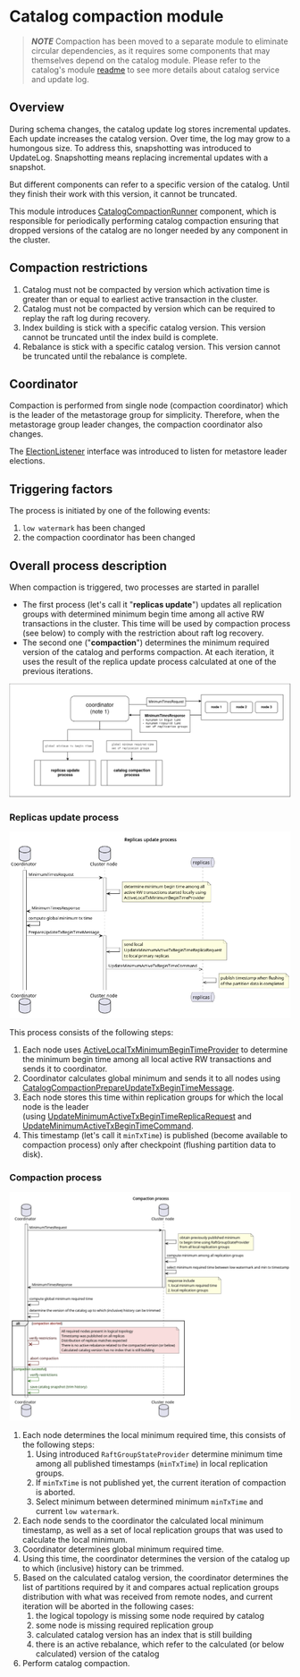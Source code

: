 # Catalog compaction module

> **_NOTE_** Compaction has been moved to a separate module to eliminate circular dependencies,
as it requires some components that may themselves depend on the catalog module. Please 
refer to the catalog's module [readme](../catalog/README.md) to see more details about 
catalog service and update log.

## Overview

During schema changes, the catalog update log stores incremental updates. Each update
increases the catalog version. Over time, the log may grow to a humongous  size. To 
address this, snapshotting was introduced to UpdateLog. Snapshotting means replacing 
incremental updates with a snapshot.

But different components can refer to a specific version of the catalog. Until they 
finish their work with this version, it cannot be truncated.

This module introduces [CatalogCompactionRunner](src/main/java/org/apache/ignite/internal/catalog/compaction/CatalogCompactionRunner.java) 
component, which is responsible for periodically performing catalog compaction ensuring that
dropped versions of the catalog are no longer needed by any component in the cluster.

## Compaction restrictions

1. Catalog must not be compacted by version which activation time is greater than or equal to earliest
   active transaction in the cluster.
2. Catalog must not be compacted by version which can be required to replay the raft log during recovery.
3. Index building is stick with a specific catalog version. This version cannot be truncated until
   the index build is complete.
4. Rebalance is stick with a specific catalog version. This version cannot be truncated until the rebalance
   is complete.

## Coordinator

Compaction is performed from single node (compaction coordinator) which is the leader
of the metastorage group for simplicity. Therefore, when the metastorage group leader
changes, the compaction coordinator also changes.

The [ElectionListener](../metastorage/src/main/java/org/apache/ignite/internal/metastorage/impl/ElectionListener.java)
interface was introduced to listen for metastore leader elections.

## Triggering factors

The process is initiated by one of the following events:

1. `low watermark` has been changed
2. the compaction coordinator has been changed

## Overall process description

When compaction is triggered, two processes are started in parallel

- The first process (let's call it "**replicas update**") updates all replication groups
  with determined minimum begin time among all active RW transactions in the cluster.
  This time will be used by compaction process (see below) to comply with the restriction
  about raft log recovery.
- The second one ("**compaction**") determines the minimum required version of the catalog
  and performs compaction. At each iteration, it uses the result of the replica update
  process calculated at one of the previous iterations.

![Replicas update](tech-notes/processes.png)

### Replicas update process

![Replicas update](tech-notes/replicas-update.png)

This process consists of the following steps:

1. Each node uses [ActiveLocalTxMinimumBeginTimeProvider](../transactions/src/main/java/org/apache/ignite/internal/tx/ActiveLocalTxMinimumBeginTimeProvider.java)
   to determine the minimum begin time among all local active RW transactions and sends it to coordinator.
2. Coordinator calculates global minimum and sends it to all nodes using [CatalogCompactionPrepareUpdateTxBeginTimeMessage](src/main/java/org/apache/ignite/internal/catalog/compaction/message/CatalogCompactionPrepareUpdateTxBeginTimeMessage.java).
3. Each node stores this time within replication groups for which the local node is the leader  
   (using [UpdateMinimumActiveTxBeginTimeReplicaRequest](../partition-replicator/src/main/java/org/apache/ignite/internal/partition/replicator/network/replication/UpdateMinimumActiveTxBeginTimeReplicaRequest.java)
   and [UpdateMinimumActiveTxBeginTimeCommand](../partition-replicator/src/main/java/org/apache/ignite/internal/partition/replicator/network/command/UpdateMinimumActiveTxBeginTimeCommand.java). 
4. This timestamp (let's call it `minTxTime`) is published (become available to compaction process) only
   after checkpoint (flushing partition data to disk).

### Compaction process

![Replicas update](tech-notes/compaction.png)

1. Each node determines the local minimum required time, this consists of the following steps:
   1. Using introduced `RaftGroupStateProvider` determine minimum time among all published
      timestamps (`minTxTime`) in local replication groups.
   2. If `minTxTime` is not published yet, the current iteration of compaction is aborted.
   3. Select minimum between determined minimum `minTxTime` and current `low watermark`.
2. Each node sends to the coordinator the calculated local minimum timestamp,
   as well as a set of local replication groups that was used to calculate the local minimum.
3. Coordinator determines global minimum required time.
4. Using this time, the coordinator determines the version of the catalog up to which (inclusive) history can be trimmed.
5. Based on the calculated catalog version, the coordinator determines the list of partitions 
   required by it and compares actual replication groups distribution with what was received
   from remote nodes, and current iteration will be aborted in the following cases:
   1. the logical topology is missing some node required by catalog
   2. some node is missing required replication group
   3. calculated catalog version has an index that is still building
   4. there is an active rebalance, which refer to the calculated (or below calculated) version of the catalog
6. Perform catalog compaction.
